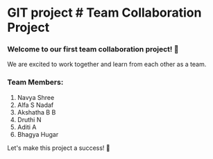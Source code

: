 # GIT project                            # Team Collaboration Project

### Welcome to our first team collaboration project! 🎉

We are excited to work together and learn from each other as a team.

### Team Members:
1. Navya Shree  
2. Alfa S Nadaf
3. Akshatha B B
4. Druthi N 
5. Aditi A
6. Bhagya Hugar  

Let's make this project a success! 🚀
